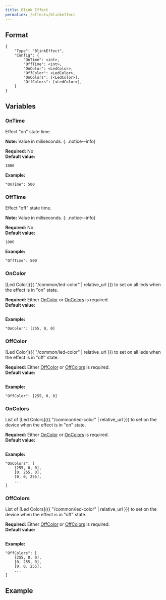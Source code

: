 ```yaml
---
title: Blink Effect
permalink: /effects/blinkeffect
---
```


## Format

~~~
{
    "Type": "BlinkEffect",
    "Config": {
        "OnTime": <int>,
        "OffTime": <int>,
        "OnColor": <LedColor>,
        "OffColor": <LedColor>,
        "OnColors": [<LedColor>],
        "OffColors": [<LedColor>],
    }
}
~~~

## Variables

### OnTime
<div class="variable-block" markdown="block">

Effect "on" state time.

**Note:** Value in miliseconds.
{: .notice--info}

**Required:** No<br>
**Default value:**
~~~
1000
~~~
**Example:**
~~~
"OnTime": 500
~~~

</div>

### OffTime
<div class="variable-block" markdown="block">

Effect "off" state time.

**Note:** Value in miliseconds.
{: .notice--info}

**Required:** No<br>
**Default value:**
~~~
1000
~~~
**Example:**
~~~
"OffTime": 500
~~~

</div>

### OnColor
<div class="variable-block" markdown="block">

[Led Color]({{ "/common/led-color" | relative_url }}) to set on all leds when the effect is in "on" state. 

**Required:** Either [OnColor](#oncolor) or [OnColors](#oncolors) is required.<br>
**Default value:**
~~~
~~~
**Example:**
~~~
"OnColor": [255, 0, 0]
~~~

</div>

### OffColor
<div class="variable-block" markdown="block">

[Led Color]({{ "/common/led-color" | relative_url }}) to set on all leds when the effect is in "off" state.  

**Required:** Either [OffColor](#offcolor) or [OffColors](#offcolors) is required.<br>
**Default value:**
~~~
~~~
**Example:**
~~~
"OffColor": [255, 0, 0]
~~~

</div>

### OnColors
<div class="variable-block" markdown="block">

List of [Led Colors]({{ "/common/led-color" | relative_url }}) to set on the device when the effect is in "on" state.

**Required:** Either [OnColor](#oncolor) or [OnColors](#oncolors) is required.<br>
**Default value:**
~~~
~~~
**Example:**
~~~
"OnColors": [
    [255, 0, 0],
    [0, 255, 0],
    [0, 0, 255],
    ...
]
~~~

</div>

### OffColors
<div class="variable-block" markdown="block">

List of [Led Colors]({{ "/common/led-color" | relative_url }}) to set on the device when the effect is in "off" state.

**Required:** Either [OffColor](#offcolor) or [OffColors](#offcolors) is required.<br>
**Default value:**
~~~
~~~
**Example:**
~~~
"OffColors": [
    [255, 0, 0],
    [0, 255, 0],
    [0, 0, 255],
    ...
]
~~~

</div>

## Example

~~~
~~~